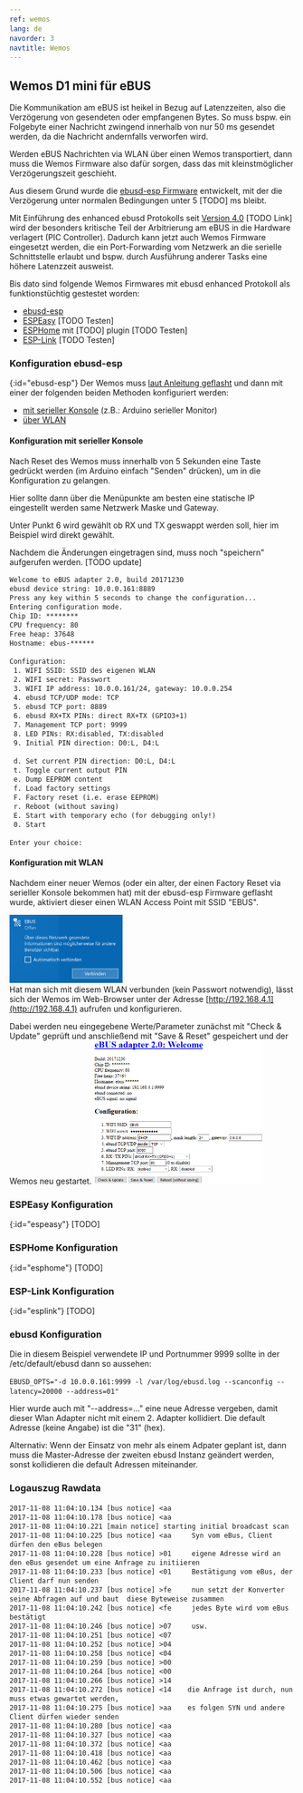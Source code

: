 ```yaml
---
ref: wemos
lang: de
navorder: 3
navtitle: Wemos
---
```

## Wemos D1 mini für eBUS

Die Kommunikation am eBUS ist heikel in Bezug auf Latenzzeiten, also die Verzögerung von gesendeten oder empfangenen
Bytes. So muss bspw. ein Folgebyte einer Nachricht zwingend innerhalb von nur 50 ms gesendet werden, da die Nachricht
andernfalls verworfen wird.

Werden eBUS Nachrichten via WLAN über einen Wemos transportiert, dann muss die Wemos Firmware also dafür sorgen, dass
das mit kleinstmöglicher Verzögerungszeit geschieht.

Aus diesem Grund wurde die [ebusd-esp Firmware](https://github.com/john30/ebusd-esp) entwickelt, mit der die
Verzögerung unter normalen Bedingungen unter 5 [TODO] ms bleibt.

Mit Einführung des enhanced ebusd Protokolls seit [Version 4.0](https://github.com/john30/ebusd) [TODO Link] wird der besonders
kritische Teil der Arbitrierung am eBUS in die Hardware verlagert (PIC Controller).
Dadurch kann jetzt auch Wemos Firmware eingesetzt werden, die ein Port-Forwarding vom Netzwerk an die serielle
Schnittstelle erlaubt und bspw. durch Ausführung anderer Tasks eine höhere Latenzzeit ausweist.

Bis dato sind folgende Wemos Firmwares mit ebusd enhanced Protokoll als funktionstüchtig gestestet worden:
 
* [ebusd-esp](#ebusd-esp)
* [ESPEasy](#espeasy) [TODO Testen]
* [ESPHome](#esphome) mit [TODO] plugin [TODO Testen]
* [ESP-Link](#esplink) [TODO Testen]


### Konfiguration ebusd-esp
{:id="ebusd-esp"}
Der Wemos muss [laut Anleitung geflasht](https://github.com/john30/ebusd-esp) und dann mit einer der folgenden beiden Methoden konfiguriert werden:
* [mit serieller Konsole](#konfiguration-mit-serieller-konsole) (z.B.: Arduino serieller Monitor)
* [über WLAN](#konfiguration-mit-wlan)


#### Konfiguration mit serieller Konsole

Nach Reset des Wemos muss innerhalb von 5 Sekunden eine Taste gedrückt werden (im Arduino einfach "Senden" drücken), um in die Konfiguration zu gelangen.  

Hier sollte dann über die Menüpunkte am besten eine statische IP eingestellt werden same Netzwerk Maske und Gateway.

Unter Punkt 6 wird gewählt ob RX und TX geswappt werden soll, hier im Beispiel wird direkt gewählt.

Nachdem die Änderungen eingetragen sind, muss noch "speichern" aufgerufen werden.
[TODO update]
```
Welcome to eBUS adapter 2.0, build 20171230
ebusd device string: 10.0.0.161:8889
Press any key within 5 seconds to change the configuration...
Entering configuration mode.
Chip ID: ********
CPU frequency: 80
Free heap: 37648
Hostname: ebus-******

Configuration:
 1. WIFI SSID: SSID des eigenen WLAN
 2. WIFI secret: Passwort
 3. WIFI IP address: 10.0.0.161/24, gateway: 10.0.0.254
 4. ebusd TCP/UDP mode: TCP
 5. ebusd TCP port: 8889
 6. ebusd RX+TX PINs: direct RX+TX (GPIO3+1)
 7. Management TCP port: 9999
 8. LED PINs: RX:disabled, TX:disabled
 9. Initial PIN direction: D0:L, D4:L

 d. Set current PIN direction: D0:L, D4:L
 t. Toggle current output PIN
 e. Dump EEPROM content
 f. Load factory settings
 F. Factory reset (i.e. erase EEPROM)
 r. Reboot (without saving)
 E. Start with temporary echo (for debugging only!)
 0. Start

Enter your choice:
```


#### Konfiguration mit WLAN

Nachdem einer neuer Wemos (oder ein alter, der einen Factory Reset via serieller Konsole bekommen hat) mit der ebusd-esp Firmware geflasht wurde, aktiviert dieser einen WLAN Access Point mit SSID "EBUS".

[<img src="v2/img/wemosebus-wlan.jpg" width="200" alt="WLAN" title="WLAN">](v2/img/wemosebus-wlan.jpg)  
Hat man sich mit diesem WLAN verbunden (kein Passwort notwendig), lässt sich der Wemos im Web-Browser unter der Adresse [http://192.168.4.1](http://192.168.4.1) aufrufen und konfigurieren.

Dabei werden neu eingegebene Werte/Parameter zunächst mit "Check & Update" geprüft und anschließend mit "Save & Reset" gespeichert und der Wemos neu gestartet.
[<img src="v2/img/wemosebus-webcfg.png" width="300" alt="Web configuration" title="Web configuration">](v2/img/wemosebus-webcfg.png)


### ESPEasy Konfiguration
{:id="espeasy"}
[TODO]

### ESPHome Konfiguration
{:id="esphome"}
[TODO]

### ESP-Link Konfiguration
{:id="esplink"}
[TODO]

### ebusd Konfiguration

Die in diesem Beispiel verwendete IP und Portnummer 9999 sollte in der /etc/default/ebusd dann so aussehen:

`EBUSD_OPTS="-d 10.0.0.161:9999 -l /var/log/ebusd.log --scanconfig --latency=20000 --address=01"`

Hier wurde auch mit "--address=..." eine neue Adresse vergeben, damit dieser Wlan Adapter nicht mit einem 2. Adapter kollidiert. Die default Adresse (keine Angabe) ist die "31" (hex).

Alternativ: Wenn der Einsatz von mehr als einem Adpater geplant ist, dann muss die Master-Adresse der zweiten ebusd Instanz geändert werden, sonst kollidieren die default Adressen miteinander.


### Logauszug Rawdata

```
2017-11-08 11:04:10.134 [bus notice] <aa
2017-11-08 11:04:10.178 [bus notice] <aa
2017-11-08 11:04:10.221 [main notice] starting initial broadcast scan
2017-11-08 11:04:10.225 [bus notice] <aa     Syn vom eBus, Client dürfen den eBus belegen
2017-11-08 11:04:10.228 [bus notice] >01     eigene Adresse wird an den eBus gesendet um eine Anfrage zu initiieren
2017-11-08 11:04:10.233 [bus notice] <01     Bestätigung vom eBus, der Client darf nun senden
2017-11-08 11:04:10.237 [bus notice] >fe     nun setzt der Konverter seine Abfragen auf und baut  diese Byteweise zusammen
2017-11-08 11:04:10.242 [bus notice] <fe     jedes Byte wird vom eBus bestätigt
2017-11-08 11:04:10.246 [bus notice] >07     usw.
2017-11-08 11:04:10.251 [bus notice] <07
2017-11-08 11:04:10.252 [bus notice] >04
2017-11-08 11:04:10.258 [bus notice] <04
2017-11-08 11:04:10.259 [bus notice] >00
2017-11-08 11:04:10.264 [bus notice] <00
2017-11-08 11:04:10.266 [bus notice] >14
2017-11-08 11:04:10.272 [bus notice] <14    die Anfrage ist durch, nun muss etwas gewartet werden, 
2017-11-08 11:04:10.275 [bus notice] >aa    es folgen SYN und andere Client dürfen wieder senden
2017-11-08 11:04:10.280 [bus notice] <aa
2017-11-08 11:04:10.327 [bus notice] <aa
2017-11-08 11:04:10.372 [bus notice] <aa
2017-11-08 11:04:10.418 [bus notice] <aa
2017-11-08 11:04:10.462 [bus notice] <aa
2017-11-08 11:04:10.506 [bus notice] <aa
2017-11-08 11:04:10.552 [bus notice] <aa
```

